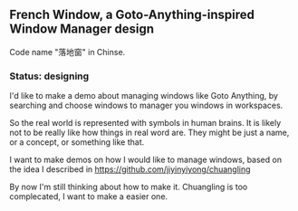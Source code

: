 
French Window, a Goto-Anything-inspired Window Manager design
------

Code name "落地窗" in Chinse.

### Status: designing

I'd like to make a demo about managing windows like Goto Anything,
by searching and choose windows to manager you windows in workspaces.

So the real world is represented with symbols in human brains.
It is likely not to be really like how things in real word are.
They might be just a name, or a concept, or something like that.

I want to make demos on how I would like to manage windows,
based on the idea I described in https://github.com/jiyinyiyong/chuangling

By now I'm still thinking about how to make it.
Chuangling is too complecated, I want to make a easier one.